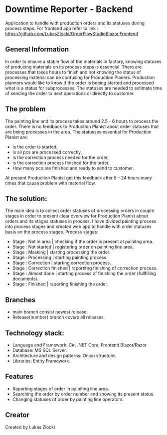# Downtime Reporter - Backend

Application to handle with production orders and its statuses during process steps.
For frontend app refer to link : https://github.com/LukasZlocki/OrderFlowStudioBlazor.Frontend

## General Information

In order to ensure a stable flow of the materials in factory, knowing statuses of producing materials on its process steps is essencial.
There are processes that takes hours to finish and not knowing the status of processing material can be confusing for Production Planers.
Production planners would like to know if the order is beeing started and processed what is a status for subprocesses.
The statuses are needed to estimate time of sending the order to next operations or directly to customer.

## The problem

The painting line and its process takes around 2.5 - 6 hours to process the order.
There is no feedback to Production Planist about order statuses that are being processes in the area.
The statusses essential for Production Planist are:
* is the order is started,
* is all pcs are processed correctly,
* is the correction process needed for the order,
* is the correction process finished for the order,
* How many pcs are finished and ready to send to customer.

At present  Production Planist get this feedback after 8 - 24 hours many times that cause problem with material flow.

## The solution:

The main idea is to collect order statuses of processing orders in couple stages in order to present clear overview for Production Planist
about orders and its stages statuses in process.
I have divided painting process into process stages and created web app to handle with order statuses basis on the process stages.
Process stages:
* Stage : Not in area		| checking if the order is present at painitng area.
* Stage : Not started		| registering order on painting line area. 
* Stage : Masking		| starting processing the order.
* Stage : Processing 		| starting painting process.
* Stage : Correction 		| starting correction process.
* Stage : Correction finished 	| raportitng finishing of  correction process.
* Stage : Almost done 		| starting process of finishing the order (fullfilling documents).
* Stage : Finished 		| raporting finishing the order.

## Branches

* main branch consist newest release.
* Release{number} branch covers all releases.

## Technology stack:

* Language and Framework: C#, .NET Core, Frontend Blazor/Razor
* Database: MS SQL Server.
* Architecture and design patterns: Onion structure.
* Libraries: Entity Framework.

## Features

* Raporting stages of order in painiting line area.
* Searching the order by order number and showing its present status.
* Changing statuses of order by painting line operators.

## Creator

Created by Lukas Zlocki  
